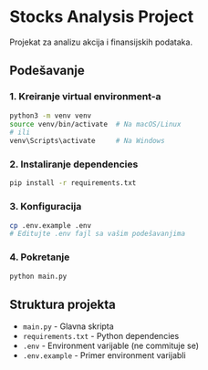 # Stocks Analysis Project

Projekat za analizu akcija i finansijskih podataka.

## Podešavanje

### 1. Kreiranje virtual environment-a
```bash
python3 -m venv venv
source venv/bin/activate  # Na macOS/Linux
# ili
venv\Scripts\activate     # Na Windows
```

### 2. Instaliranje dependencies
```bash
pip install -r requirements.txt
```

### 3. Konfiguracija
```bash
cp .env.example .env
# Editujte .env fajl sa vašim podešavanjima
```

### 4. Pokretanje
```bash
python main.py
```

## Struktura projekta

- `main.py` - Glavna skripta
- `requirements.txt` - Python dependencies  
- `.env` - Environment varijable (ne commituje se)
- `.env.example` - Primer environment varijabli 